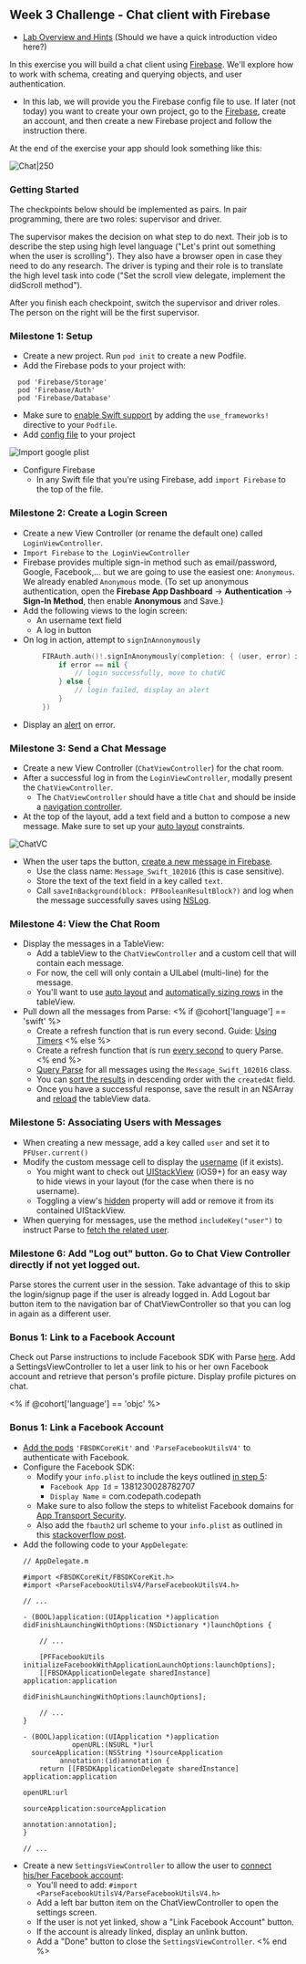 ## Week 3 Challenge - Chat client with Firebase

- [Lab Overview and Hints](https://youtu.be/MEdEpbfOQK4) (Should we have a quick introduction video here?)

In this exercise you will build a chat client using [Firebase](https://console.firebase.google.com/). We'll explore how to work with schema, creating and querying objects, and user authentication.

  - In this lab, we will provide you the Firebase config file to use. If later (not today) you want to create your own project, go to the [Firebase](https://www.firebase.com/signup/), create an account, and then create a new Firebase project and follow the instruction there.

At the end of the exercise your app should look something like this:

![Chat|250](http://i.imgur.com/xhiCRdml.png)

### Getting Started

The checkpoints below should be implemented as pairs. In pair programming, there are two roles: supervisor and driver.

The supervisor makes the decision on what step to do next. Their job is to describe the step using high level language ("Let's print out something when the user is scrolling"). They also have a browser open in case they need to do any research. The driver is typing and their role is to translate the high level task into code ("Set the scroll view delegate, implement the didScroll method").

After you finish each checkpoint, switch the supervisor and driver roles. The person on the right will be the first supervisor.

### Milestone 1: Setup
  - Create a new project. Run `pod init` to create a new Podfile.
  - Add the Firebase pods to your project with:
  
```
  pod 'Firebase/Storage'
  pod 'Firebase/Auth'
  pod 'Firebase/Database'
```
  - Make sure to [enable Swift support](http://guides.codepath.com/ios/CocoaPods#swift-support) by adding the `use_frameworks!` directive to your `Podfile`.
  - Add [config file](https://github.com/avo1/asciiFish/blob/master/GoogleService-Info.plist) to your project
  
  ![Import google plist](http://i.imgur.com/9m3sBNp.png)
  
  - Configure Firebase
     - In any Swift file that you're using Firebase, add `import Firebase` to the top of the file.

### Milestone 2: Create a Login Screen
  - Create a new View Controller (or rename the default one) called `LoginViewController`.
  - `Import Firebase` to `the LoginViewController`
  - Firebase provides multiple sign-in method such as email/password, Google, Facebook,... but we are going to use the easiest one: `Anonymous`. We already enabled `Anonymous` mode. (To set up anonymous authentication, open the **Firebase App Dashboard** -> **Authentication** -> **Sign-In Method**, then enable **Anonymous** and Save.)
  - Add the following views to the login screen:
    - An username text field 
    - A log in button
  - On log in action, attempt to `signInAnnonymously`
  
```swift
        FIRAuth.auth()!.signInAnonymously(completion: { (user, error) in
            if error == nil {
                // login successfully, move to chatVC
            } else {
                // login failed, display an alert
            }
        })
```
  - Display an [alert](https://guides.codepath.com/ios/Using-UIAlertController) on error.

### Milestone 3: Send a Chat Message
  - Create a new View Controller (`ChatViewController`) for the chat room.
  - After a successful log in from the `LoginViewController`, modally present the `ChatViewController`.
    - The `ChatViewController` should have a title `Chat` and should be inside a [navigation controller](http://guides.codepath.com/ios/Navigation-Controller-Quickstart).
  - At the top of the layout, add a text field and a button to compose a new message. Make sure to set up your [auto layout](http://guides.codepath.com/ios/Auto-Layout-Basics) constraints.
  
  ![ChatVC](http://i.imgur.com/GrX8Yjb.png)
  
  - When the user taps the button, [create a new message in Firebase](https://parse.com/docs/ios/guide#saving-objects).
     - Use the class name: `Message_Swift_102016` (this is case sensitive).
     - Store the text of the text field in a key called `text`.
     - Call `saveInBackground(block: PFBooleanResultBlock?)` and log when the message successfully saves using [NSLog](https://developer.apple.com/library/ios/documentation/Cocoa/Reference/Foundation/Miscellaneous/Foundation_Functions/#//apple_ref/c/func/NSLog).

### Milestone 4: View the Chat Room
  - Display the messages in a TableView:
    - Add a tableView to the `ChatViewController` and a custom cell that will contain each message.
    - For now, the cell will only contain a UILabel (multi-line) for the message.
    - You'll want to use [auto layout](http://guides.codepath.com/ios/Auto-Layout-Basics) and [automatically sizing rows](http://guides.codepath.com/ios/Table-View-Quickstart#automatically-resize-row-heights) in the tableView.
  - Pull down all the messages from Parse:
<% if @cohort['language'] == 'swift' %>  
    - Create a refresh function that is run every second. Guide: [Using Timers](http://guides.codepath.com/ios/Using-Timers)
<% else %>
    - Create a refresh function that is run [every second](https://github.com/codepath/objc_ios_guides/wiki/Using-Timers) to query Parse.
<% end %>
    - [Query Parse](https://parse.com/docs/ios/guide#queries) for all messages using the `Message_Swift_102016` class.
    - You can [sort the results](https://parse.com/docs/ios/guide#query-constraints) in descending order with the `createdAt` field.
    - Once you have a successful response, save the result in an NSArray and [reload](https://developer.apple.com/library/ios/documentation/UIKit/Reference/UITableView_Class/#//apple_ref/occ/instm/UITableView/reloadData) the tableView data.

### Milestone 5: Associating Users with Messages
  - When creating a new message, add a key called `user` and set it to `PFUser.current()`
  - Modify the custom message cell to display the [username](https://parse.com/docs/ios/guide#users) (if it exists).
    - You might want to check out [UIStackView](https://developer.apple.com/library/prerelease/ios/documentation/UIKit/Reference/UIStackView_Class_Reference) (iOS9+) for an easy way to hide views in your layout (for the case when there is no username).
    - Toggling a view's [hidden](https://developer.apple.com/library/ios/documentation/UIKit/Reference/UIView_Class/#//apple_ref/occ/instp/UIView/hidden) property will add or remove it from its contained UIStackView.
  - When querying for messages, use the method `includeKey("user")` to instruct Parse to [fetch the related user](https://parse.com/docs/ios/guide#relational-queries).

### Milestone 6: Add "Log out" button. Go to Chat View Controller directly if not yet logged out.

Parse stores the current user in the session. Take advantage of this to skip the login/signup page if the user is already logged in.
Add Logout bar button item to the navigation bar of ChatViewController so that you can log in again as a different user.

### Bonus 1: Link to a Facebook Account

Check out Parse instructions to include Facebook SDK with Parse [here](https://parse.com/docs/ios/guide#facebook-users).
Add a SettingsViewController to let a user link to his or her own Facebook account and retrieve that person's profile picture. Display profile pictures on chat.


<% if @cohort['language'] == 'objc' %>  
### Bonus 1: Link a Facebook Account
  - [Add the pods](http://guides.codepath.com/ios/CocoaPods#adding-a-pod) `'FBSDKCoreKit'` and `'ParseFacebookUtilsV4'` to authenticate with Facebook.
  - Configure the Facebook SDK:  
    - Modify your `info.plist` to include the keys outlined [in step 5](https://developers.facebook.com/docs/ios/getting-started#xcode):
      - `Facebook App Id` = 1381230028782707
      - `Display Name` = com.codepath.codepath
    - Make sure to also follow the steps to whitelist Facebook domains for [App Transport Security](https://developers.facebook.com/docs/ios/getting-started#xcode).
    - Also add the `fbauth2` url scheme to your `info.plist` as outlined in this [stackoverflow post](http://stackoverflow.com/a/32006111).
  - Add the following code to your `AppDelegate`:
      ```
      // AppDelegate.m

      #import <FBSDKCoreKit/FBSDKCoreKit.h>
      #import <ParseFacebookUtilsV4/ParseFacebookUtilsV4.h>

      // ...

      - (BOOL)application:(UIApplication *)application
      didFinishLaunchingWithOptions:(NSDictionary *)launchOptions {

          // ...          

          [PFFacebookUtils initializeFacebookWithApplicationLaunchOptions:launchOptions];
          [[FBSDKApplicationDelegate sharedInstance] application:application
                                   didFinishLaunchingWithOptions:launchOptions];

		  // ...
      }

      - (BOOL)application:(UIApplication *)application
                  openURL:(NSURL *)url
        sourceApplication:(NSString *)sourceApplication
               annotation:(id)annotation {
          return [[FBSDKApplicationDelegate sharedInstance] application:application
                                                                openURL:url
                                                      sourceApplication:sourceApplication
                                                             annotation:annotation];
      }

      // ...
      ```
  - Create a new `SettingsViewController` to allow the user to [connect his/her Facebook account](https://parse.com/docs/ios/guide#users-linking):
    - You'll need to add: `#import <ParseFacebookUtilsV4/ParseFacebookUtilsV4.h>`
    - Add a left bar button item on the ChatViewController to open the settings screen.
    - If the user is not yet linked, show a "Link Facebook Account" button.
    - If the account is already linked, display an unlink button.
    - Add a "Done" button to close the `SettingsViewController`.
<% end %>
